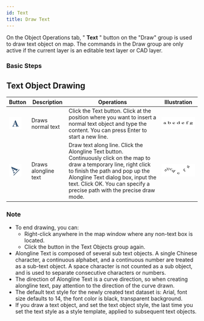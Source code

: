 ```yaml
---
id: Text
title: Draw Text
---
```

On the Object Operations tab, " **Text** " button on the "Draw" group is used to draw text object on map. The commands in the Draw group are only active if the current layer is an editable text layer or CAD layer.

### Basic Steps

Text Object Drawing  
---  
 
Button | Description | Operations | Illustration  
 --|--|--|--| 
![](img/textButton.png) | Draws normal text | Click the Text button. Click at the position where you want to insert a normal text object and type the content. You can press Enter to start a new line. | ![](img/drawText.png)  
![](img/alongLineTextButton.png) | Draws alongline text |  Draw text along line. Click the Alongline Text button. Continuously click on the map to draw a temporary line, right click to finish the path and pop up the Alongline Text dialog box, input the text. Click OK. You can specify a precise path with the precise draw mode.  | ![](img/drawAlongLintText.png)  
  
### Note

  * To end drawing, you can: 
    * Right-click anywhere in the map window where any non-text box is located.
    * Click the button in the Text Objects group again.
  * Alongline Text is composed of several sub text objects. A single Chinese character, a continuous alphabet, and a continuous number are treated as a sub-text object. A space character is not counted as a sub object, and is used to separate consecutive characters or numbers. 
  * The direction of Alongline Text is a curve direction, so when creating alongline text, pay attention to the direction of the curve drawn.
  * The default text style for the newly created text dataset is: Arial, font size defaults to 14, the font color is black, transparent background.
  * If you draw a text object, and set the text object style, the last time you set the text style as a style template, applied to subsequent text objects.

